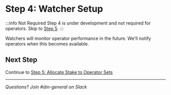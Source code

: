 # Step 4: Watcher Setup

:::info Not Required
Step 4 is under development and not required for operators. Skip to [Step 5](./step-5-opt-in-avs.md).
:::

Watchers will monitor operator performance in the future. We'll notify operators when this becomes available.

## Next Step

Continue to [Step 5: Allocate Stake to Operator Sets](./step-5-opt-in-avs.md)

---

*Questions? Join #din-general on Slack*
